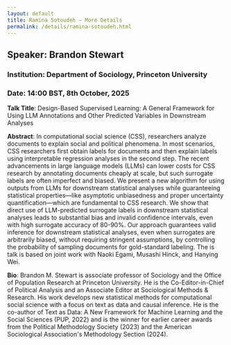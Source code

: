```yaml
---
layout: default
title: Ramina Sotoudeh – More Details
permalink: /details/ramina-sotoudeh.html
---
```


## Speaker: Brandon Stewart
### Institution: Department of Sociology, Princeton University
### Date: 14:00 BST, 8th October, 2025

**Talk Title**:  Design-Based Supervised Learning: A General Framework for Using LLM Annotations and Other Predicted Variables in Downstream Analyses

**Abstract**: In computational social science (CSS), researchers analyze documents to explain social and political phenomena. In most scenarios, CSS researchers first obtain labels for documents and then explain labels using interpretable regression analyses in the second step. The recent advancements in large language models (LLMs) can lower costs for CSS research by annotating documents cheaply at scale, but such surrogate labels are often imperfect and biased. We present a new algorithm for using outputs from LLMs for downstream statistical analyses while guaranteeing statistical properties—like asymptotic unbiasedness and proper uncertainty quantification—which are fundamental to CSS research. We show that direct use of LLM-predicted surrogate labels in downstream statistical analyses leads to substantial bias and invalid confidence intervals, even with high surrogate accuracy of 80-90%. Our approach guarantees valid inference for downstream statistical analyses, even when surrogates are arbitrarily biased, without requiring stringent assumptions, by controlling the probability of sampling documents for gold-standard labeling. The is talk is based on joint work with Naoki Egami, Musashi Hinck, and Hanying Wei.

**Bio**: Brandon M. Stewart is associate professor of Sociology and the Office of Population Research at Princeton University. He is the Co-Editor-in-Chief of Political Analysis and an Associate Editor at Sociological Methods & Research. His work develops new statistical methods for computational social science with a focus on text as data and causal inference. He is the co-author of Text as Data: A New Framework for Machine Learning and the Social Sciences (PUP, 2022) and is the winner for earlier career awards from the Political Methodology Society (2023) and the American Sociological Association's Methodology Section (2024).
